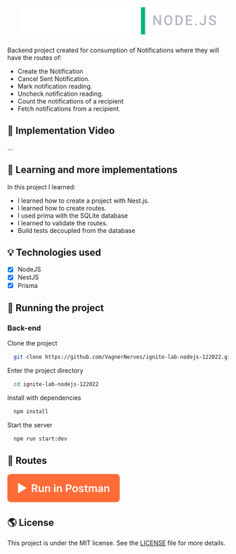 <h1 align="center">
  <img alt="IgniteLab NodeJS - Notifications" title="IgniteLab NodeJS - Notifications" src="./src/assets/Logo-IgniteLab-NodeJS.svg" />
</h1>

Backend project created for consumption of Notifications where they will have the routes of:

- Create the Notification
- Cancel Sent Notification.
- Mark notification reading.
- Uncheck notification reading.
- Count the notifications of a recipient
- Fetch notifications from a recipient.

<!-- ## 🎨 Layout

Layout developed by [Name](https://www.instagram.com/urlName/)

[![Layout in Figma](https://github.com/VagnerNerves/default-readme/blob/main/assets/layout-in-figma.svg)](https://www.figma.com/files) -->

## 🎥 Implementation Video

...

## 👏 Learning and more implementations

In this project I learned:

- I learned how to create a project with Nest.js.
- I learned how to create routes.
- I used prima with the SQLite database
- I learned to validate the routes.
- Build tests decoupled from the database

## 💡 Technologies used

- [x] NodeJS
- [x] NestJS
- [x] Prisma

## 🚀 Running the project

### Back-end

Clone the project

```bash
  git clone https://github.com/VagnerNerves/ignite-lab-nodejs-122022.git
```

Enter the project directory

```bash
  cd ignite-lab-nodejs-122022
```

Install with dependencies

```bash
  npm install
```

Start the server

```bash
  npm run start:dev
```

<!-- ### Front-end Web

Clone the project

```bash
  git clone https://link-para-o-projeto
```

Enter the project directory

```bash
  cd my-project
```

Install with dependencies

```bash
  npm install
```

Start the server

```bash
  npm run start
```
-->

## 📝 Routes

[![Run in Postman](https://github.com/VagnerNerves/default-readme/blob/main/assets/run-in-postman.svg)](https://god.postman.co/run-collection/5bfbf5906d74a5e20b9a?action=collection%2Fimport)

## 🌎 License

This project is under the MIT license. See the [LICENSE](https://choosealicense.com/licenses/mit/) file for more details.
